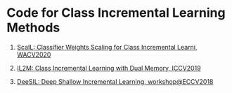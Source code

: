 # Code for Class Incremental Learning Methods

1.  [ScaIL: Classifier Weights Scaling for Class Incremental Learni, WACV2020](https://github.com/EdenBelouadah/class-incremental-learning/tree/master/scail)

2.  [IL2M: Class Incremental Learning with Dual Memory, ICCV2019](https://github.com/EdenBelouadah/class-incremental-learning/tree/master/il2m)

3.  [DeeSIL: Deep Shallow Incremental Learning, workshop@ECCV2018](https://github.com/EdenBelouadah/class-incremental-learning/tree/master/deesil)



